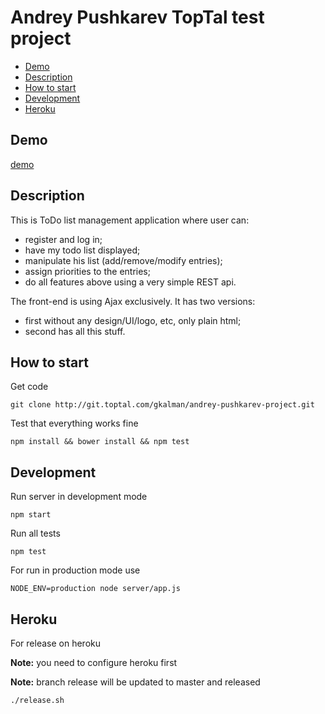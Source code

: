 # Andrey Pushkarev TopTal test project

- [Demo](#demo)
- [Description](#description)
- [How to start](#start)
- [Development](#development)
- [Heroku](#heroku)

## Demo
[demo](http://toptal-test-project.herokuapp.com)

## Description
This is ToDo list management application where user can:
- register and log in;
- have my todo list displayed;
- manipulate his list (add/remove/modify entries);
- assign priorities to the entries;
- do all features above using a very simple REST api.

The front-end is using Ajax exclusively.
It has two versions:
- first without any design/UI/logo, etc, only plain html;
- second has all this stuff.

## How to start

Get code
```shell
git clone http://git.toptal.com/gkalman/andrey-pushkarev-project.git
```

Test that everything works fine
```shell
npm install && bower install && npm test
```

## Development

Run server in development mode
```shell
npm start
```

Run all tests
```shell
npm test
```

For run in production mode use
```shell
NODE_ENV=production node server/app.js
```

## Heroku

For release on heroku

**Note:** you need to configure heroku first

**Note:** branch release will be updated to master and released

```shell
./release.sh
```